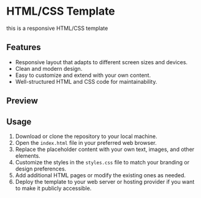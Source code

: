 # HTML/CSS Template

this is a responsive HTML/CSS template

## Features

- Responsive layout that adapts to different screen sizes and devices.
- Clean and modern design.
- Easy to customize and extend with your own content.
- Well-structured HTML and CSS code for maintainability.

## Preview



## Usage

1. Download or clone the repository to your local machine.
2. Open the `index.html` file in your preferred web browser.
3. Replace the placeholder content with your own text, images, and other elements.
4. Customize the styles in the `styles.css` file to match your branding or design preferences.
5. Add additional HTML pages or modify the existing ones as needed.
6. Deploy the template to your web server or hosting provider if you want to make it publicly accessible.
